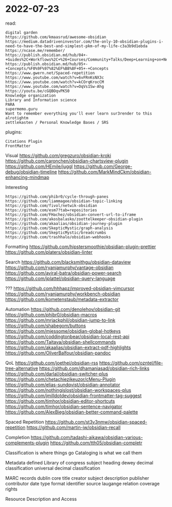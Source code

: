 # 2022-07-23

read:

    digital garden
    https://github.com/kmaasrud/awesome-obsidian
    https://medium.datadriveninvestor.com/the-only-10-obsidian-plugins-i-need-to-have-the-best-and-simplest-pkm-of-my-life-c3a3b9d1ebda
    https://ncase.me/remember/
    https://publish.obsidian.md/hub/04+-+Guides%2C+Workflows%2C+%26+Courses/Community+Talks/Deep+Learning+on+Networks
    https://publish.obsidian.md/hub/05+-+Concepts/%F0%9F%97%82%EF%B8%8F+05+-+Concepts
    https://www.gwern.net/Spaced-repetition
    https://www.youtube.com/watch?v=6vFRnKsNX3c
    https://www.youtube.com/watch?v=kCOrqKrocCM
    https://www.youtube.com/watch?v=OqVs1Sw-Ahg
    https://youtu.be/cGQBOqvPK50
    Knowledge organization
    Library and Information science
    PARA
    supermemo.guru
    Want to remember everything you'll ever learn sur3render to this alrotightm
    zettlekasten / Personal Knowledge Bases / SRS 

plugins:

    Citations Plugin
    FrontMatter

Visual
    <https://github.com/gregzuro/obsidian-kroki>
    <https://github.com/caronchen/obsidian-chartsview-plugin>
    <https://github.com/HEmile/juggl>
    <https://github.com/George-debug/obsidian-timeline>
    <https://github.com/MarkMindCkm/obsidian-enhancing-mindmap>

Interesting

    https://github.com/phibr0/cycle-through-panes
    https://github.com/liammagee/obsidian-topic-linking
    https://github.com/fivol/netwik-obsidian
    https://github.com/esm7?tab=repositories
    https://github.com/FHachez/obsidian-convert-url-to-iframe
    https://github.com/akosbalasko/zoottelkeeper-obsidian-plugin
    https://github.com/akaalias/obsidian-journey-plugin
    https://github.com/SkepticMystic/graph-analysis
    https://github.com/SkepticMystic/breadcrumbs
    https://github.com/trashhalo/obsidian-webhooks

Formatting
    <https://github.com/hipstersmoothie/obsidian-plugin-prettier>
    <https://github.com/platers/obsidian-linter>

Search
    <https://github.com/blacksmithgu/obsidian-dataview>
    <https://github.com/ryanjamurphy/vantage-obsidian>
    <https://github.com/aviral-batra/obsidian-power-search>
    <https://github.com/jplattel/obsidian-query-language>

???
    <https://github.com/hhhapz/improved-obsidian-vimcursor>
    <https://github.com/ryanjamurphy/workbench-obsidian>
    <https://github.com/kometenstaub/metadata-extractor>

Automation
    <https://github.com/denolehov/obsidian-git>
    <https://github.com/phibr0/obsidian-macros>
    <https://github.com/mrjackphil/obsidian-jump-to-link>
    <https://github.com/shabegom/buttons>
    <https://github.com/mjessome/obsidian-global-hotkeys>
    <https://github.com/coddingtonbear/obsidian-local-rest-api>  
    <https://github.com/Taitava/obsidian-shellcommands>
    <https://github.com/akaalias/obsidian-extract-pdf-highlights>
    <https://github.com/OliverBalfour/obsidian-pandoc>

QoL
    <https://github.com/joethei/obsidian-rss>
    <https://github.com/ozntel/file-tree-alternative>
    <https://github.com/dhamaniasad/obsidian-rich-links>
    <https://github.com/darlal/obsidian-switcher-plus>
    <https://github.com/chetachiezikeuzor/cMenu-Plugin>
    <https://github.com/elias-sundqvist/obsidian-annotator>
    <https://github.com/nothingislost/obsidian-workspaces-plus>
    <https://github.com/jmilldotdev/obsidian-frontmatter-tag-suggest>
    <https://github.com/timhor/obsidian-editor-shortcuts>
    <https://github.com/timhor/obsidian-sentence-navigator>
    <https://github.com/AlexBieg/obsidian-better-command-palette>

Spaced Repetition
    <https://github.com/st3v3nmw/obsidian-spaced-repetition>
    <https://github.com/martin-jw/obsidian-recall>

Completion
    <https://github.com/tadashi-aikawa/obsidian-various-complements-plugin>
    <https://github.com/tth05/obsidian-completr>

Classification is where things go Cataloging is what we call them

Metadata defined Library of congress subject heading dewey decimal classification universal decimal classification

MARC records dublin core title creator subject description publisher contributor date type format identifier source laugange relation coverage rights

Resource Description and Access
